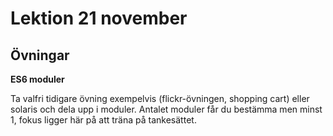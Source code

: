# Lektion 21 november

## Övningar

**ES6 moduler**

Ta valfri tidigare övning exempelvis (flickr-övningen, shopping cart) eller solaris och dela upp i moduler. Antalet moduler får du bestämma men minst 1, fokus ligger här på att träna på tankesättet.